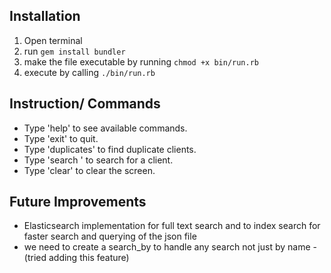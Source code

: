 ## Installation
1. Open terminal
2. run `gem install bundler`
3. make the file executable by running `chmod +x bin/run.rb`
4. execute by calling `./bin/run.rb`

## Instruction/ Commands
- Type 'help' to see available commands.
- Type 'exit' to quit.
- Type 'duplicates' to find duplicate clients.
- Type 'search <query>' to search for a client.
- Type 'clear' to clear the screen.

## Future Improvements
- Elasticsearch implementation for full text search and to index search for faster search and querying of the json file
- we need to create a search_by <field> <query> to handle any search not just by name - (tried adding this feature)

